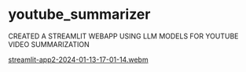 # youtube_summarizer
CREATED A STREAMLIT WEBAPP USING LLM MODELS FOR YOUTUBE VIDEO SUMMARIZATION


[streamlit-app2-2024-01-13-17-01-14.webm](https://github.com/sufyn/youtube_summarizer/assets/97327266/2496f792-b9e8-49a0-9256-976651d3b285)

